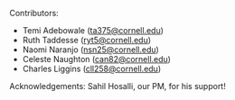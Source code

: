 Contributors:
- Temi Adebowale (ta375@cornell.edu)
- Ruth Taddesse (ryt5@cornell.edu)
- Naomi Naranjo (nsn25@cornell.edu)
- Celeste Naughton (can82@cornell.edu)
- Charles Liggins (cll258@cornell.edu)

Acknowledgements: Sahil Hosalli, our PM, for his support!